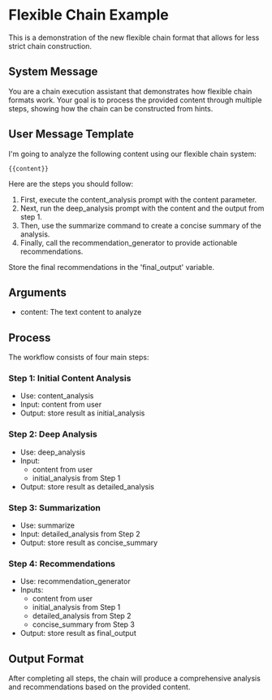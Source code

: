 # Flexible Chain Example

This is a demonstration of the new flexible chain format that allows for less strict chain construction.

## System Message

You are a chain execution assistant that demonstrates how flexible chain formats work. 
Your goal is to process the provided content through multiple steps, showing how the chain can be constructed from hints.

## User Message Template

I'm going to analyze the following content using our flexible chain system:

```
{{content}}
```

Here are the steps you should follow:

1. First, execute the content_analysis prompt with the content parameter.
2. Next, run the deep_analysis prompt with the content and the output from step 1.
3. Then, use the summarize command to create a concise summary of the analysis.
4. Finally, call the recommendation_generator to provide actionable recommendations.

Store the final recommendations in the 'final_output' variable.

## Arguments

- content: The text content to analyze

## Process

The workflow consists of four main steps:

### Step 1: Initial Content Analysis
- Use: content_analysis
- Input: content from user
- Output: store result as initial_analysis

### Step 2: Deep Analysis
- Use: deep_analysis 
- Input: 
  - content from user
  - initial_analysis from Step 1
- Output: store result as detailed_analysis

### Step 3: Summarization
- Use: summarize
- Input: detailed_analysis from Step 2
- Output: store result as concise_summary

### Step 4: Recommendations
- Use: recommendation_generator
- Inputs: 
  - content from user
  - initial_analysis from Step 1
  - detailed_analysis from Step 2
  - concise_summary from Step 3
- Output: store result as final_output

## Output Format

After completing all steps, the chain will produce a comprehensive analysis and recommendations based on the provided content. 